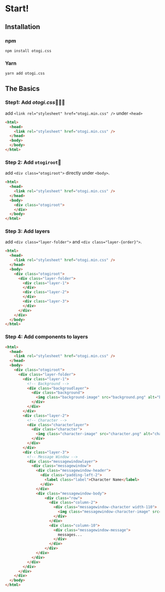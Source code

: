 # Start!

## Installation

### npm

```
npm install otogi.css
```

### Yarn

```
yarn add otogi.css
```

## The Basics

### Step1: Add ***otogi.css***👸🏻👘

add `<link rel="stylesheet" href="otogi.min.css" />` under `<head>`

```html
<html>
  <head>
    <link rel="stylesheet" href="otogi.min.css" />
  </head>
  <body>
  </body>
</html>
```

### Step 2: Add `otogiroot`🧶

add `<div class="otogiroot">` directly under `<body>`.

```html
<html>
  <head>
    <link rel="stylesheet" href="otogi.min.css" />
  </head>
  <body>
    <div class="otogiroot">
    </div>
  </body>
</html>
```

### Step 3: Add layers

add `<div class="layer-folder">` and `<div class="layer-{order}">`.

```html
<html>
  <head>
    <link rel="stylesheet" href="otogi.min.css" />
  </head>
  <body>
    <div class="otogiroot">
      <div class="layer-folder">
        <div class="layer-1">
        </div>
        <div class="layer-2">
        </div>
        <div class="layer-3">
        </div>
      </div>
    </div>
  </body>
</html>
```

### Step 4: Add components to layers

```html
<html>
  <head>
    <link rel="stylesheet" href="otogi.min.css" />
  </head>
  <body>
    <div class="otogiroot">
      <div class="layer-folder">
        <div class="layer-1">
          <!-- Background -->
          <div class="backgroudlayer">
            <div class="background">
              <img class="background-image" src="background.png" alt="background-image" />
            </div>
          </div>
        </div>
        <div class="layer-2">
          <!-- Character -->
          <div class="characterlayer">
            <div class="character">
              <img class="character-image" src="character.png" alt="character-image" />
            </div>
          </div>
        </div>
        <div class="layer-3">
          <!-- Message Window -->
          <div class="messagewindowlayer">
            <div class="messagewindow">
              <div class="messagewindow-header">
                <div class="padding-left-2">
                  <label class="label">Character Name</label>
                </div>
              </div>
              <div class="messagewindow-body">
                  <div class="row">
                    <div class="column-2">
                      <div class="messagewindow-character width-110">
                        <img class="messagewindow-character-image" src="character.png" alt="character-image" />
                      </div>
                    </div>
                    <div class="column-10">
                      <div class="messagewindow-message">
                        messages...
                      </div>
                    </div>
                  </div>
              </div>
            </div>
          </div>
        </div>
      </div>
    </div>
  </body>
</html>
```

